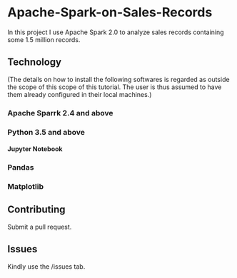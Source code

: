 # Apache-Spark-on-Sales-Records
In this project I use Apache Spark 2.0 to analyze sales records containing some 1.5 million records.

## Technology
(The details on how to install the following softwares is regarded as outside the scope of this scope of this tutorial.
The user is thus assumed to have them already configured in their local machines.)
### Apache Sparrk 2.4 and above
### Python 3.5 and above
#### Jupyter Notebook
### Pandas
### Matplotlib

## Contributing
Submit a pull request.

## Issues
Kindly use the /issues tab.
